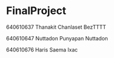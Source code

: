 # FinalProject
640610637 Thanakit Chanlaset BezTTTT 

640610647 Nuttadon Punyapan Nuttadon

640610676 Haris Saema Ixac